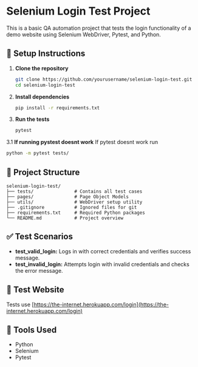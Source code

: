 # Selenium Login Test Project

This is a basic QA automation project that tests the login functionality of a demo website using Selenium WebDriver, Pytest, and Python.

## 🔧 Setup Instructions

1. **Clone the repository**
   ```bash
   git clone https://github.com/yourusername/selenium-login-test.git
   cd selenium-login-test
   ```

2. **Install dependencies**
   ```bash
   pip install -r requirements.txt
   ```

3. **Run the tests**
   ```bash
   pytest
   ```
3.1 **If running pystest doesnt work**
   If pytest doesnt work
   run
   ```bash
   python -m pytest tests/
   ```

## 📁 Project Structure

```
selenium-login-test/
├── tests/               # Contains all test cases
├── pages/               # Page Object Models
├── utils/               # WebDriver setup utility
├── .gitignore           # Ignored files for git
├── requirements.txt     # Required Python packages
└── README.md            # Project overview
```

## ✅ Test Scenarios

- **test_valid_login:** Logs in with correct credentials and verifies success message.
- **test_invalid_login:** Attempts login with invalid credentials and checks the error message.

## 🔗 Test Website

Tests use [https://the-internet.herokuapp.com/login](https://the-internet.herokuapp.com/login)

## 🧪 Tools Used

- Python
- Selenium
- Pytest

